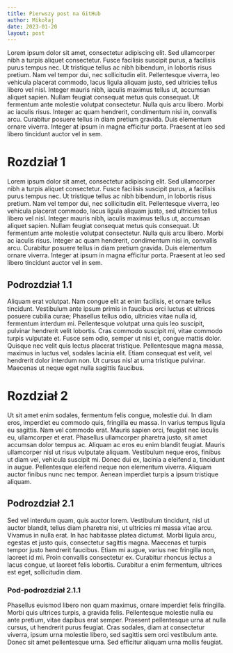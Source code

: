 ```yaml
---
title: Pierwszy post na GitHub
author: Mikołaj
date: 2023-01-20
layout: post
---
```


Lorem ipsum dolor sit amet, consectetur adipiscing elit. Sed ullamcorper nibh a turpis aliquet consectetur. Fusce facilisis suscipit purus, a facilisis purus tempus nec. Ut tristique tellus ac nibh bibendum, in lobortis risus pretium. Nam vel tempor dui, nec sollicitudin elit. Pellentesque viverra, leo vehicula placerat commodo, lacus ligula aliquam justo, sed ultricies tellus libero vel nisl. Integer mauris nibh, iaculis maximus tellus ut, accumsan aliquet sapien. Nullam feugiat consequat metus quis consequat. Ut fermentum ante molestie volutpat consectetur. Nulla quis arcu libero. Morbi ac iaculis risus. Integer ac quam hendrerit, condimentum nisi in, convallis arcu. Curabitur posuere tellus in diam pretium gravida. Duis elementum ornare viverra. Integer at ipsum in magna efficitur porta. Praesent at leo sed libero tincidunt auctor vel in sem.

# Rozdział 1

Lorem ipsum dolor sit amet, consectetur adipiscing elit. Sed ullamcorper nibh a turpis aliquet consectetur. Fusce facilisis suscipit purus, a facilisis purus tempus nec. Ut tristique tellus ac nibh bibendum, in lobortis risus pretium. Nam vel tempor dui, nec sollicitudin elit. Pellentesque viverra, leo vehicula placerat commodo, lacus ligula aliquam justo, sed ultricies tellus libero vel nisl. Integer mauris nibh, iaculis maximus tellus ut, accumsan aliquet sapien. Nullam feugiat consequat metus quis consequat. Ut fermentum ante molestie volutpat consectetur. Nulla quis arcu libero. Morbi ac iaculis risus. Integer ac quam hendrerit, condimentum nisi in, convallis arcu. Curabitur posuere tellus in diam pretium gravida. Duis elementum ornare viverra. Integer at ipsum in magna efficitur porta. Praesent at leo sed libero tincidunt auctor vel in sem.

## Podrozdział 1.1

Aliquam erat volutpat. Nam congue elit at enim facilisis, et ornare tellus tincidunt. Vestibulum ante ipsum primis in faucibus orci luctus et ultrices posuere cubilia curae; Phasellus tellus odio, ultricies vitae nulla id, fermentum interdum mi. Pellentesque volutpat urna quis leo suscipit, pulvinar hendrerit velit lobortis. Cras commodo suscipit mi, vitae commodo turpis vulputate et. Fusce sem odio, semper ut nisi et, congue mattis dolor. Quisque nec velit quis lectus placerat tristique. Pellentesque magna massa, maximus in luctus vel, sodales lacinia elit. Etiam consequat est velit, vel hendrerit dolor interdum non. Ut cursus nisl at urna tristique pulvinar. Maecenas ut neque eget nulla sagittis faucibus.

# Rozdział 2

Ut sit amet enim sodales, fermentum felis congue, molestie dui. In diam eros, imperdiet eu commodo quis, fringilla eu massa. In varius tempus ligula eu sagittis. Nam vel commodo erat. Mauris sapien orci, feugiat nec iaculis eu, ullamcorper et erat. Phasellus ullamcorper pharetra justo, sit amet accumsan dolor tempus ac. Aliquam ac eros eu enim blandit feugiat. Mauris ullamcorper nisl ut risus vulputate aliquam. Vestibulum neque eros, finibus ut diam vel, vehicula suscipit mi. Donec dui ex, lacinia a eleifend a, tincidunt in augue. Pellentesque eleifend neque non elementum viverra. Aliquam auctor finibus nunc nec tempor. Aenean imperdiet turpis a ipsum tristique aliquam.

## Podrozdział 2.1

Sed vel interdum quam, quis auctor lorem. Vestibulum tincidunt, nisl ut auctor blandit, tellus diam pharetra nisi, ut ultricies mi massa vitae arcu. Vivamus in nulla erat. In hac habitasse platea dictumst. Morbi ligula arcu, egestas et justo quis, consectetur sagittis magna. Maecenas et turpis tempor justo hendrerit faucibus. Etiam mi augue, varius nec fringilla non, laoreet id mi. Proin convallis consectetur ex. Curabitur rhoncus lectus a lacus congue, ut laoreet felis lobortis. Curabitur a enim fermentum, ultrices est eget, sollicitudin diam.

### Pod-podrozdział 2.1.1

Phasellus euismod libero non quam maximus, ornare imperdiet felis fringilla. Morbi quis ultrices turpis, a gravida felis. Pellentesque molestie nulla eu ante pretium, vitae dapibus erat semper. Praesent pellentesque urna at nulla cursus, ut hendrerit purus feugiat. Cras sodales, diam at consectetur viverra, ipsum urna molestie libero, sed sagittis sem orci vestibulum ante. Donec sit amet pellentesque urna. Sed efficitur aliquam urna mollis feugiat. 
